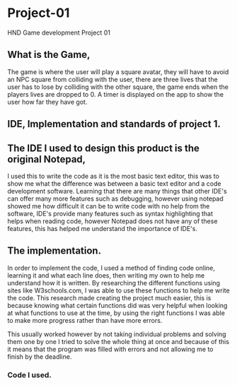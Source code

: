 # Project-01
HND Game development Project 01

## What is the Game,

The game is where the user will play a square avatar, they will have to avoid an NPC square from colliding with the user, there are three lives that the user has to lose by colliding with the other square, the game ends when the players lives are dropped to 0. A timer is displayed on the app to show the user how far they have got.

## IDE, Implementation and standards of project 1.

## The IDE I used to design this product is the original Notepad,

I used this to write the code as it is the most basic text editor, this was to show me what the difference was between a basic text editor and a code development software. Learning that there are many things that other IDE's can offer many more features such as debugging, however using notepad showed me how difficult it can be to write code with no help from the software, IDE's provide many features such as syntax highlighting that helps when reading code, however Notepad does not have any of these features, this has helped me understand the importance of IDE's.

## The implementation.

In order to implement the code, I used a method of finding code online, learning it and what each line does, then writing my own to help me understand how it is written. By researching the different functions using sites like W3schools.com, I was able to use these functions to help me write the code. This research made creating the project much easier, this is because knowing what certain functions did was very helpful when looking at what functions to use at the time, by using the right functions I was able to make more progress rather than have more errors.

This usually worked however by not taking individual problems and solving them one by one I tried to solve the whole thing at once and because of this it means that the program was filled with errors and not allowing me to finish by the deadline.


### Code I used.

<!DOCTYPE html>
<html>
<head>
<meta name="viewport" content="width=device-width, initial-scale=1.0"/>
<style>
canvas {
    border:1px solid #d3d3d3;
    background-color: #f1f1f1;
}
</style>
</head>
<body onload="startGame()">
<script>
var myGamePiece;
var targetPiece;
var gamepieceX;
gamepieceX = 30;
gamepieceY = 30;
var othergamepieceX;
var othergamepieceY;
othergamepieceX = 100;
othergamepieceY = 100;
var gamelives;
gamelives = 3;
document.write(gamelives ," lives left")
function startGame() {
    myGamePiece = new component(30, 30, "red", gamepieceX, gamepieceY);
    targetPiece = new component(30, 30, "blue", othergamepieceX,othergamepieceY);
    
    myGameArea.start();
}
var myGameArea = {
    canvas : document.createElement("canvas"),
    start : function() {
        this.canvas.width = 480;
        this.canvas.height = 270;
        this.context = this.canvas.getContext("2d");
        document.body.insertBefore(this.canvas, document.body.childNodes[0]);
        this.interval = setInterval(updateGameArea, 20);
		window.addEventListener('mousemove', function (e) {
			myGameArea.x = e.pageX;
			myGameArea.y = e.pageY;
		})
    },
    clear : function() {
        this.context.clearRect(0, 0, this.canvas.width, this.canvas.height);
    }
}
function component(width, height, color, x, y) {
    this.width = width;
    this.height = height;
	this.speedX = 0;
	this.speedY = 0; 
	this.x = x;
	this.y = y;
    this.update = function(){
        ctx = myGameArea.context;
        ctx.fillStyle = color;
        ctx.fillRect(this.x, this.y, this.width, this.height);
    }
}
function updateGameArea() {
    myGameArea.clear();
	if (myGameArea.x && myGameArea.y) {
		targetPiece.x = myGameArea.x;
		targetPiece.y = myGameArea.y;
	}
	othergamepieceX = targetPiece.x
	othergamepieceY = targetPiece.y
	myGamePiece.update();
    targetPiece.update();
	
    //document.write(gamepieceX)
    if (myGamePiece.x < othergamepieceX) {
    	myGamePiece.x += 1;
		targetPiece.update();
		myGamePiece.update();
	}
	if (myGamePiece.x > othergamepieceX) {
    	myGamePiece.x -= 1;
		targetPiece.update();
		myGamePiece.update();
	}
	
	
	if (myGamePiece.y < othergamepieceY) {
    	myGamePiece.y += 1;
		targetPiece.update();
		myGamePiece.update();
	}
	
	if (myGamePiece.y > othergamepieceY) {
    	myGamePiece.y -= 1;
		targetPiece.update();
		myGamePiece.update();
	}
	

## Coding standards.

I used tabs to make my work look better for me, by being able to place them all in a structure I was able to read the code better, this is my standard of coding and it helps me understand what functions go with what variables, for example I will put certain lines of text further to the right since people read left to right, having something to distinguish the code helps. When reading my code back for references for future work, my coding standards will make it easier for me and any of my team to read and understand the code written. 

## Debugging.

With debugging I had to attempt to debug the code myself, this is because notepad does not have any forms of debugging available which means errors needed to be found and fixed myself.
